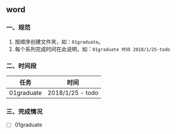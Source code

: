 ## word

### 一、规范

1. 按顺序创建文件夹，如：`01graduate`。
2. 每个系列完成时间在此说明，如：`01graduate 时间 2018/1/25-todo`
### 二、时间段

|     任务     |        时间        |
| :--------: | :--------------: |
| 01graduate | 2018/1/25 - todo |

###  三、完成情况

- [ ] 01graduate  

      ​






